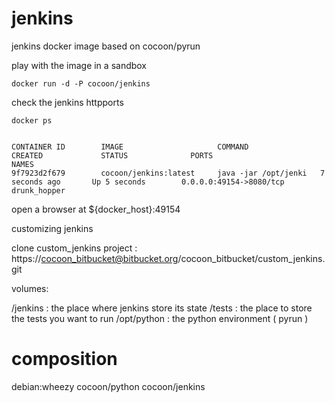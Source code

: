 jenkins
=======

jenkins docker image based on cocoon/pyrun


play with the image in a sandbox


```
docker run -d -P cocoon/jenkins

```

check the jenkins httpports


```
docker ps


CONTAINER ID        IMAGE                     COMMAND                CREATED             STATUS              PORTS                     NAMES
9f7923d2f679        cocoon/jenkins:latest     java -jar /opt/jenki   7 seconds ago       Up 5 seconds        0.0.0.0:49154->8080/tcp   drunk_hopper
```

open a browser at ${docker_host}:49154




customizing jenkins

clone custom_jenkins project : https://cocoon_bitbucket@bitbucket.org/cocoon_bitbucket/custom_jenkins.git 

volumes:

/jenkins : the place where jenkins store its state
/tests   : the place to store the tests you want to run
/opt/python : the python environment ( pyrun )





composition
========
debian:wheezy
	cocoon/python
		cocoon/jenkins


